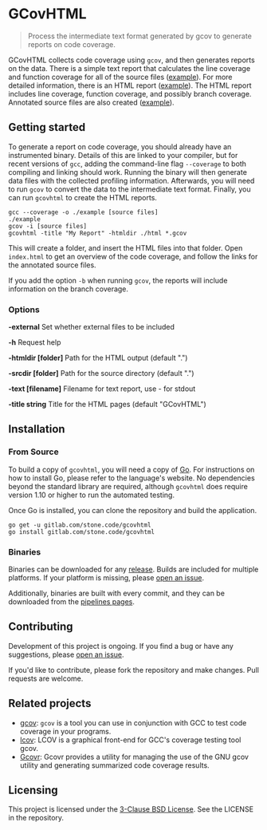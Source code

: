# GCovHTML
> Process the intermediate text format generated by gcov to generate reports on code coverage.

GCovHTML collects code coverage using `gcov`, and then generates reports on the data.  There is a simple text report that calculates the line coverage and function coverage for all of the source files ([example](https://stone.code.gitlab.io/gcovhtml/example/coverage.txt)).  For more detailed information, there is an HTML report ([example](https://stone.code.gitlab.io/gcovhtml/example/)).  The HTML report includes line coverage, function coverage, and possibly branch coverage.  Annotated source files are also created ([example](https://stone.code.gitlab.io/gcovhtml/example/example.c.html)).

## Getting started

To generate a report on code coverage, you should already have an instrumented binary.  Details of this are linked to your compiler, but for recent versions of `gcc`, adding the command-line flag `--coverage` to both compiling and linking should work.  Running the binary will then generate data files with the collected profiling information.  Afterwards, you will need to run `gcov` to convert the data to the intermediate text format.  Finally, you can run `gcovhtml` to create the HTML reports.

```shell
gcc --coverage -o ./example [source files]
./example
gcov -i [source files]
gcovhtml -title "My Report" -htmldir ./html *.gcov
```

This will create a folder, and insert the HTML files into that folder.  Open `index.html` to get an overview of the code coverage, and follow the links for the annotated source files.

If you add the option `-b` when running `gcov`, the reports will include information on the branch coverage.

### Options

**-external**   Set whether external files to be included

**-h**	Request help

**-htmldir [folder]**  	Path for the HTML output (default ".")

**-srcdir [folder]**  	Path for the source directory (default ".")

**-text [filename]**   	Filename for text report, use - for stdout

**-title string**    	Title for the HTML pages (default "GCovHTML")

## Installation

### From Source

To build a copy of `gcovhtml`, you will need a copy of [Go](https://golang.org/).  For instructions on how to install Go, please refer to the language's website.  No dependencies beyond the standard library are required, although `gcovhtml` does require version 1.10 or higher to run the  automated testing.

Once Go is installed, you can clone the repository and build the application.

```shell
go get -u gitlab.com/stone.code/gcovhtml
go install gitlab.com/stone.code/gcovhtml
```

### Binaries

Binaries can be downloaded for any [release](https://gitlab.com/stone.code/gcovhtml/releases).  Builds are included for multiple platforms.  If your platform is missing, please [open an issue](https://gitlab.com/stone.code/gcovhtml/issues).

Additionally, binaries are built with every commit, and they can be downloaded from the [pipelines pages](https://gitlab.com/stone.code/gcovhtml/pipelines).

## Contributing

Development of this project is ongoing.  If you find a bug or have any suggestions, please [open an issue](https://gitlab.com/stone.code/gcovhtml/issues).

If you'd like to contribute, please fork the repository and make changes.  Pull requests are welcome.

## Related projects

- [gcov](https://gcc.gnu.org/onlinedocs/gcc/Gcov.html):  `gcov` is a tool you can use in conjunction with GCC to test code coverage in your programs. 
- [lcov](http://ltp.sourceforge.net/coverage/lcov.php):  LCOV is a graphical front-end for GCC's coverage testing tool gcov.
- [Gcovr](https://pypi.org/project/gcovr/):  Gcovr provides a utility for managing the use of the GNU gcov utility and generating summarized code coverage results.

## Licensing

This project is licensed under the [3-Clause BSD License](https://opensource.org/licenses/BSD-3-Clause).  See the LICENSE in the repository.
